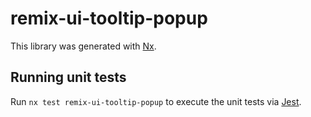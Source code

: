 # remix-ui-tooltip-popup

This library was generated with [Nx](https://nx.dev).

## Running unit tests

Run `nx test remix-ui-tooltip-popup` to execute the unit tests via [Jest](https://jestjs.io).
